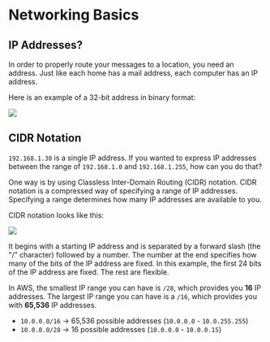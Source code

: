 # Networking Basics

## IP Addresses?

In order to properly route your messages to a location, you need an address. Just like each home has a mail address, each computer has an IP address.

Here is an example of a 32-bit address in binary format: 

![](https://d3c33hcgiwev3.cloudfront.net/imageAssetProxy.v1/xERjjuKsRg-EY47irAYPCg_160b93ac19a34c8f872ebf6cd78baccb_network2.jpeg?expiry=1662508800000&hmac=gkWQH_1TdJZ6mnaEXMav-_z3V5NP0CP2eCQct-ls2g0)


## CIDR Notation

`192.168.1.30` is a single IP address. If you wanted to express IP addresses between the range of `192.168.1.0` and `192.168.1.255`, how can you do that?

One way is by using Classless Inter-Domain Routing (CIDR) notation. CIDR notation is a compressed way of specifying a range of IP addresses. Specifying a range determines how many IP addresses are available to you. 

CIDR notation looks like this: 

![](https://d3c33hcgiwev3.cloudfront.net/imageAssetProxy.v1/Il8JdbD0SKyfCXWw9FisKg_c44173255ee944ef8e784fa3865bf677_network4.jpeg?expiry=1662508800000&hmac=yz_q3f5YPYmmSIzbqO8moDT_wdthFIulfbHUGpOPX0Y)

It begins with a starting IP address and is separated by a forward slash (the "/” character) followed by a number. The number at the end specifies how many of the bits of the IP address are fixed. In this example, the first 24 bits of the IP address are fixed. The rest are flexible.

In AWS, the smallest IP range you can have is `/28`, which provides you **16** IP addresses. The largest IP range you can have is a `/16`, which provides you with **65,536** IP addresses.

- `10.0.0.0/16` -> 65,536 possible addresses (`10.0.0.0` - `10.0.255.255`)
- `10.0.0.0/28` -> 16 possible addresses (`10.0.0.0` - `10.0.0.15`)
